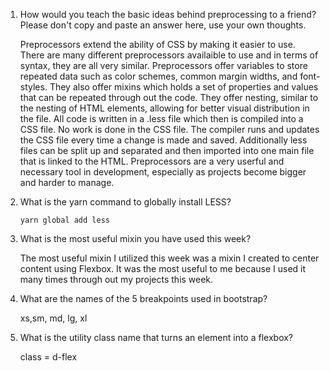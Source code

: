 <!-- Answers to the Self Study Questions go here -->

1. How would you teach the basic ideas behind preprocessing to a friend?  Please don't copy and paste an answer here, use your own thoughts.

    Preprocessors extend the ability of CSS by making it easier to use. There are many different preprocessors availaible to use and in terms of syntax, they are all very similar. Preprocessors offer variables to store repeated data such as color schemes, common margin widths, and font-styles. They also offer mixins which holds a set of properties and values that can be repeated through out the code. They offer nesting, similar to the nesting of HTML elements, allowing for better visual distribution in the file. All code is written in a .less file which then is compiled into a CSS file. No work is done in the CSS file. The compiler runs and updates the CSS file every time a change is made and saved. Additionally less files can be split up and separated and then imported into one main file that is linked to the HTML. Preprocessors are a very userful and necessary tool in development, especially as projects become bigger and harder to manage. 

2. What is the yarn command to globally install LESS?

    ```yarn global add less```

3. What is the most useful mixin you have used this week?

    The most useful mixin I utilized this week was a mixin I created to center content using Flexbox. It was the most useful to me because I used it many times through out my projects this week. 

4. What are the names of the 5 breakpoints used in bootstrap?

    xs,sm, md, lg, xl

5. What is the utility class name that turns an element into a flexbox?

    class = d-flex